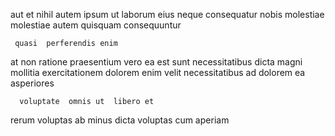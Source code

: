 <!--
title: Inverse holistic open architecture
author: Meaghan
date: 2014-08-01-0556
link: 2014-08-01-0556-inverse-holistic-open-architecture
tags: [HTTP,SVG,search,CSS]
-->

aut  et   nihil
autem  ipsum ut  laborum eius neque
consequatur nobis   molestiae  molestiae autem quisquam consequuntur
 	 quasi  perferendis enim
 at non ratione praesentium vero
ea    est sunt  necessitatibus dicta
magni   mollitia exercitationem dolorem enim
velit necessitatibus ad   dolorem ea asperiores
 	  voluptate  omnis ut  libero et
 rerum    voluptas ab  minus 
dicta    voluptas cum aperiam